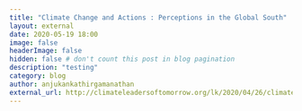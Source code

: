 ```yaml
---
title: "Climate Change and Actions : Perceptions in the Global South"
layout: external
date: 2020-05-19 18:00
image: false
headerImage: false
hidden: false # don't count this post in blog pagination
description: "testing"
category: blog
author: anjukankathirgamanathan
external_url: http://climateleadersoftomorrow.org/lk/2020/04/26/climate-change-and-action-perceptions-in-the-global-south/
---
```

<div style="text-align: justify">

